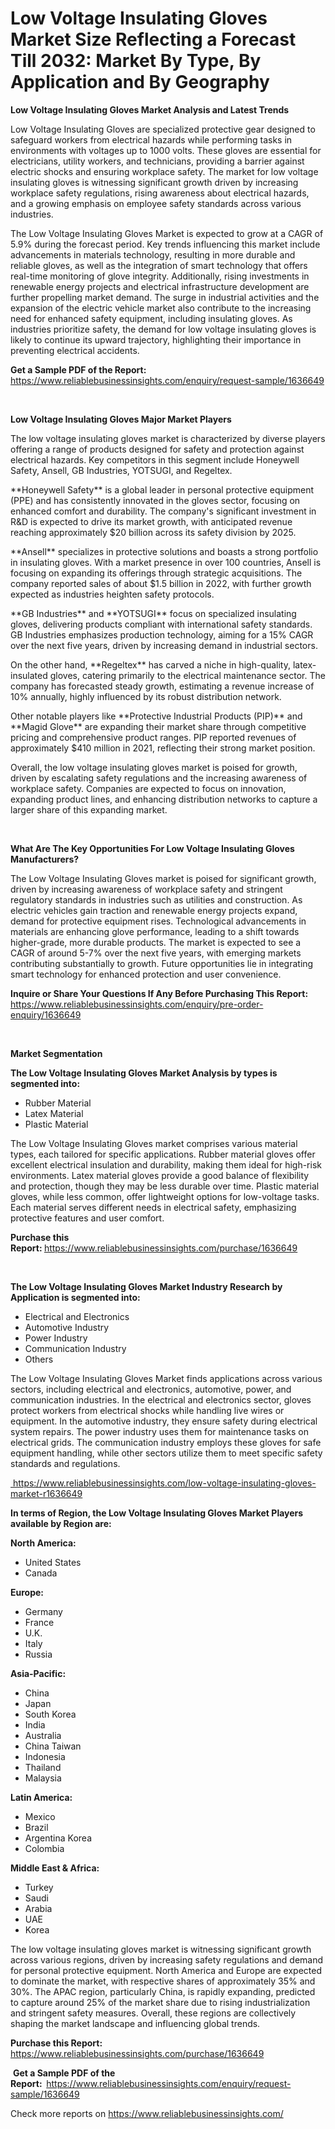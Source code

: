 <p><h1>Low Voltage Insulating Gloves Market Size Reflecting a Forecast Till 2032: Market By Type, By Application and By Geography</h1></p><p><strong>Low Voltage Insulating Gloves Market Analysis and Latest Trends</strong></p>
<p><p>Low Voltage Insulating Gloves are specialized protective gear designed to safeguard workers from electrical hazards while performing tasks in environments with voltages up to 1000 volts. These gloves are essential for electricians, utility workers, and technicians, providing a barrier against electric shocks and ensuring workplace safety. The market for low voltage insulating gloves is witnessing significant growth driven by increasing workplace safety regulations, rising awareness about electrical hazards, and a growing emphasis on employee safety standards across various industries.</p><p>The Low Voltage Insulating Gloves Market is expected to grow at a CAGR of 5.9% during the forecast period. Key trends influencing this market include advancements in materials technology, resulting in more durable and reliable gloves, as well as the integration of smart technology that offers real-time monitoring of glove integrity. Additionally, rising investments in renewable energy projects and electrical infrastructure development are further propelling market demand. The surge in industrial activities and the expansion of the electric vehicle market also contribute to the increasing need for enhanced safety equipment, including insulating gloves. As industries prioritize safety, the demand for low voltage insulating gloves is likely to continue its upward trajectory, highlighting their importance in preventing electrical accidents.</p></p>
<p><strong>Get a Sample PDF of the Report:&nbsp;</strong> <a href="https://www.reliablebusinessinsights.com/enquiry/request-sample/1636649?utm_campaign=3086&utm_medium=2&utm_source=Github&utm_content=ia&utm_term=23032025&utm_id=low-voltage-insulating-gloves">https://www.reliablebusinessinsights.com/enquiry/request-sample/1636649</a></p>
<p>&nbsp;</p>
<p><strong>Low Voltage Insulating Gloves Major Market Players</strong></p>
<p><p>The low voltage insulating gloves market is characterized by diverse players offering a range of products designed for safety and protection against electrical hazards. Key competitors in this segment include Honeywell Safety, Ansell, GB Industries, YOTSUGI, and Regeltex.</p><p>**Honeywell Safety** is a global leader in personal protective equipment (PPE) and has consistently innovated in the gloves sector, focusing on enhanced comfort and durability. The company's significant investment in R&D is expected to drive its market growth, with anticipated revenue reaching approximately $20 billion across its safety division by 2025.</p><p>**Ansell** specializes in protective solutions and boasts a strong portfolio in insulating gloves. With a market presence in over 100 countries, Ansell is focusing on expanding its offerings through strategic acquisitions. The company reported sales of about $1.5 billion in 2022, with further growth expected as industries heighten safety protocols.</p><p>**GB Industries** and **YOTSUGI** focus on specialized insulating gloves, delivering products compliant with international safety standards. GB Industries emphasizes production technology, aiming for a 15% CAGR over the next five years, driven by increasing demand in industrial sectors.</p><p>On the other hand, **Regeltex** has carved a niche in high-quality, latex-insulated gloves, catering primarily to the electrical maintenance sector. The company has forecasted steady growth, estimating a revenue increase of 10% annually, highly influenced by its robust distribution network.</p><p>Other notable players like **Protective Industrial Products (PIP)** and **Magid Glove** are expanding their market share through competitive pricing and comprehensive product ranges. PIP reported revenues of approximately $410 million in 2021, reflecting their strong market position.</p><p>Overall, the low voltage insulating gloves market is poised for growth, driven by escalating safety regulations and the increasing awareness of workplace safety. Companies are expected to focus on innovation, expanding product lines, and enhancing distribution networks to capture a larger share of this expanding market.</p></p>
<p>&nbsp;</p>
<p><strong>What Are The Key Opportunities For Low Voltage Insulating Gloves Manufacturers?</strong></p>
<p><p>The Low Voltage Insulating Gloves market is poised for significant growth, driven by increasing awareness of workplace safety and stringent regulatory standards in industries such as utilities and construction. As electric vehicles gain traction and renewable energy projects expand, demand for protective equipment rises. Technological advancements in materials are enhancing glove performance, leading to a shift towards higher-grade, more durable products. The market is expected to see a CAGR of around 5-7% over the next five years, with emerging markets contributing substantially to growth. Future opportunities lie in integrating smart technology for enhanced protection and user convenience.</p></p>
<p><strong>Inquire or Share Your Questions If Any Before Purchasing This Report:</strong> <a href="https://www.reliablebusinessinsights.com/enquiry/pre-order-enquiry/1636649?utm_campaign=3086&utm_medium=2&utm_source=Github&utm_content=ia&utm_term=23032025&utm_id=low-voltage-insulating-gloves">https://www.reliablebusinessinsights.com/enquiry/pre-order-enquiry/1636649</a></p>
<p>&nbsp;</p>
<p><strong>Market Segmentation</strong></p>
<p><strong>The Low Voltage Insulating Gloves Market Analysis by types is segmented into:</strong></p>
<p><ul><li>Rubber Material</li><li>Latex Material</li><li>Plastic Material</li></ul></p>
<p><p>The Low Voltage Insulating Gloves market comprises various material types, each tailored for specific applications. Rubber material gloves offer excellent electrical insulation and durability, making them ideal for high-risk environments. Latex material gloves provide a good balance of flexibility and protection, though they may be less durable over time. Plastic material gloves, while less common, offer lightweight options for low-voltage tasks. Each material serves different needs in electrical safety, emphasizing protective features and user comfort.</p></p>
<p><strong>Purchase this Report:&nbsp;</strong><a href="https://www.reliablebusinessinsights.com/purchase/1636649?utm_campaign=3086&utm_medium=2&utm_source=Github&utm_content=ia&utm_term=23032025&utm_id=low-voltage-insulating-gloves">https://www.reliablebusinessinsights.com/purchase/1636649</a></p>
<p>&nbsp;</p>
<p><strong>The Low Voltage Insulating Gloves Market Industry Research by Application is segmented into:</strong></p>
<p><ul><li>Electrical and Electronics</li><li>Automotive Industry</li><li>Power Industry</li><li>Communication Industry</li><li>Others</li></ul></p>
<p><p>The Low Voltage Insulating Gloves Market finds applications across various sectors, including electrical and electronics, automotive, power, and communication industries. In the electrical and electronics sector, gloves protect workers from electrical shocks while handling live wires or equipment. In the automotive industry, they ensure safety during electrical system repairs. The power industry uses them for maintenance tasks on electrical grids. The communication industry employs these gloves for safe equipment handling, while other sectors utilize them to meet specific safety standards and regulations.</p></p>
<p><a href="https://www.reliablebusinessinsights.com/low-voltage-insulating-gloves-market-r1636649?utm_campaign=3086&utm_medium=2&utm_source=Github&utm_content=ia&utm_term=23032025&utm_id=low-voltage-insulating-gloves">&nbsp;https://www.reliablebusinessinsights.com/low-voltage-insulating-gloves-market-r1636649</a></p>
<p><strong>In terms of Region, the Low Voltage Insulating Gloves Market Players available by Region are:</strong></p>
<p>
    <p> <strong> North America: </strong>
        <ul>
            <li>United States</li>
            <li>Canada</li>
        </ul>
        </p> 
    <p> <strong> Europe: </strong>
        <ul>
            <li>Germany</li>
            <li>France</li>
            <li>U.K.</li>
            <li>Italy</li>
            <li>Russia</li>
        </ul>
        </p> 
    <p> <strong> Asia-Pacific: </strong>
        <ul>
            <li>China</li>
            <li>Japan</li>
            <li>South Korea</li>
            <li>India</li>
            <li>Australia</li>
            <li>China Taiwan</li>
            <li>Indonesia</li>
            <li>Thailand</li>
            <li>Malaysia</li>
        </ul>
        </p> 
    <p> <strong> Latin America: </strong>
        <ul>
            <li>Mexico</li>
            <li>Brazil</li>
            <li>Argentina Korea</li>
            <li>Colombia</li>
        </ul>
        </p> 
    <p> <strong> Middle East & Africa: </strong>
        <ul>
            <li>Turkey</li>
            <li>Saudi</li>
            <li>Arabia</li>
            <li>UAE</li>
            <li>Korea</li>
        </ul>
    </p>
    </p>
<p><p>The low voltage insulating gloves market is witnessing significant growth across various regions, driven by increasing safety regulations and demand for personal protective equipment. North America and Europe are expected to dominate the market, with respective shares of approximately 35% and 30%. The APAC region, particularly China, is rapidly expanding, predicted to capture around 25% of the market share due to rising industrialization and stringent safety measures. Overall, these regions are collectively shaping the market landscape and influencing global trends.</p></p>
<p><strong>Purchase this Report: </strong><a href="https://www.reliablebusinessinsights.com/purchase/1636649?utm_campaign=3086&utm_medium=2&utm_source=Github&utm_content=ia&utm_term=23032025&utm_id=low-voltage-insulating-gloves">https://www.reliablebusinessinsights.com/purchase/1636649</a></p>
<p>&nbsp;<strong>Get a Sample PDF of the Report:&nbsp;&nbsp;</strong><a href="https://www.reliablebusinessinsights.com/enquiry/request-sample/1636649?utm_campaign=3086&utm_medium=2&utm_source=Github&utm_content=ia&utm_term=23032025&utm_id=low-voltage-insulating-gloves">https://www.reliablebusinessinsights.com/enquiry/request-sample/1636649</a></p>
<p><strong></strong></p>
<p>Check more reports on <a href="https://www.reliablebusinessinsights.com/?utm_campaign=3086&utm_medium=2&utm_source=Github&utm_content=ia&utm_term=23032025&utm_id=low-voltage-insulating-gloves">https://www.reliablebusinessinsights.com/</a></p>